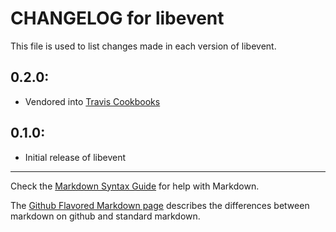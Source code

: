 # CHANGELOG for libevent

This file is used to list changes made in each version of libevent.

## 0.2.0:

* Vendored into [Travis Cookbooks](https://github.com/travis-ci/travis-cookbooks)

## 0.1.0:

* Initial release of libevent

- - - 
Check the [Markdown Syntax Guide](http://daringfireball.net/projects/markdown/syntax) for help with Markdown.

The [Github Flavored Markdown page](http://github.github.com/github-flavored-markdown/) describes the differences between markdown on github and standard markdown.
